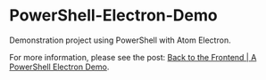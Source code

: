# PowerShell-Electron-Demo

Demonstration project using PowerShell with Atom Electron.

For more information, please see the post: [Back to the Frontend | A PowerShell Electron Demo](https://xainey.github.io/2017/powershell-electron-demo/).
